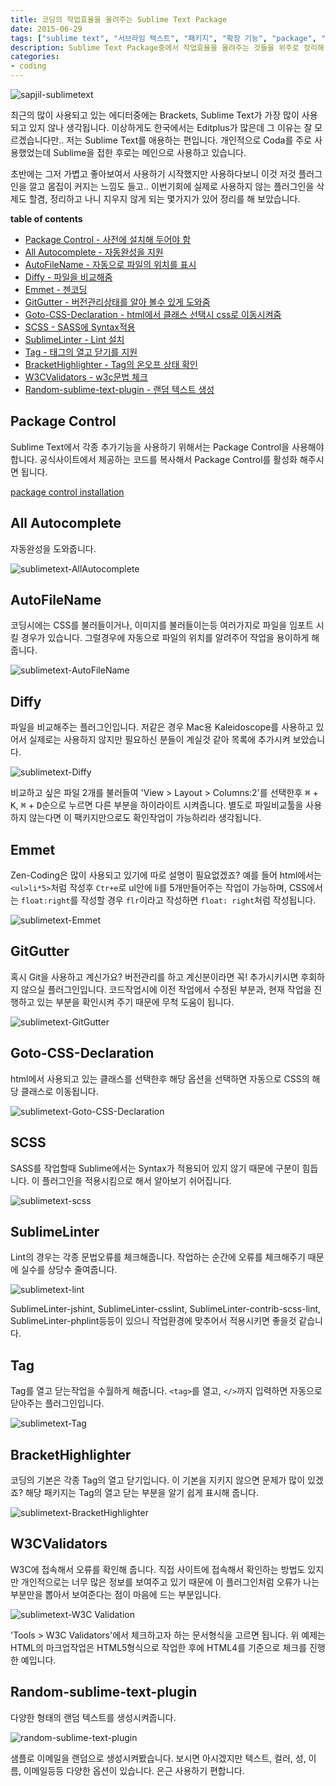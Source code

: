 ```yaml
---
title: 코딩의 작업효율을 올려주는 Sublime Text Package
date: 2015-06-29
tags: ["sublime text", "서브라임 텍스트", "패키지", "확장 기능", "package", "random text", "plugin", "플러그인", "sapjil", "All Autocomplete", "AutoFileName", "Diffy", "Emmet", "GitGutter", "Goto-CSS-Declaration", "SCSS", "SublimeLinter", "Tag", "BracketHighlighter", "W3CValidators"]
description: Sublime Text Package중에서 작업효율을 올려주는 것들을 위주로 정리해 보았습니다. 익숙해지면 분명 작업시간이 단축되는 것을 체감하실 수 있을겁니다.
categories:
- coding
---
```


![sapjil-sublimetext](https://c2.staticflickr.com/4/3956/19236566915_a0e2baa0a3_o.jpg)

최근의 많이 사용되고 있는 에디터중에는 Brackets, Sublime Text가 가장 많이 사용되고 있지 않나 생각됩니다. 이상하게도 한국에서는 Editplus가 많은데 그 이유는 잘 모르겠습니다만.. 저는 Sublime Text를 애용하는 편입니다. 개인적으로 Coda를 주로 사용했었는데 Sublime을 접한 후로는 메인으로 사용하고 있습니다.

초반에는 그저 가볍고 좋아보여서 사용하기 시작했지만 사용하다보니 이것 저것 플러그인을 깔고 몸집이 커지는 느낌도 들고.. 이번기회에 실제로 사용하지 않는 플러그인을 삭제도 할겸, 정리하고 나니 지우지 않게 되는 몇가지가 있어 정리를 해 보았습니다.

**table of contents**

- [Package Control - 사전에 설치해 두어야 함](#Package-Control)
- [All Autocomplete - 자동완성을 지원](#All-Autocomplete)
- [AutoFileName - 자동으로 파일의 위치를 표시](#AutoFileName)
- [Diffy - 파일을 비교해줌](#Diffy)
- [Emmet - 젠코딩](#Emmet)
- [GitGutter - 버전관리상태를 알아 볼수 있게 도와줌](#GitGutter)
- [Goto-CSS-Declaration - html에서 클래스 선택시 css로 이동시켜줌](#Goto-CSS-Declaration)
- [SCSS - SASS에 Syntax적용](#SCSS)
- [SublimeLinter - Lint 설치](#SublimeLinter)
- [Tag - 태그의 열고 닫기를 지원](#Tag)
- [BracketHighlighter - Tag의 온오프 상태 확인](#BracketHighlighter)
- [W3CValidators - w3c문법 체크](#W3CValidators)
- [Random-sublime-text-plugin - 랜덤 텍스트 생성](#Random-sublime-text-plugin)

## Package Control

Sublime Text에서 각종 추가기능을 사용하기 위해서는 Package Control을 사용해야 합니다. 공식사이트에서 제공하는 코드를 복사해서 Package Control를 활성화 해주시면 됩니다.

[package control installation](https://packagecontrol.io/installation)

## All Autocomplete

자동완성을 도와줍니다.

![sublimetext-AllAutocomplete](https://c1.staticflickr.com/1/401/19239180481_30a4bbe8bf_o.png)

## AutoFileName

코딩시에는 CSS를 불러들이거나, 이미지를 불러들이는등 여러가지로 파일을 임포트 시킬 경우가 있습니다. 그럴경우에 자동으로 파일의 위치를 알려주어 작업을 용이하게 해줍니다.

![sublimetext-AutoFileName](https://c1.staticflickr.com/1/475/19209396496_1c486a953f_o.png)

## Diffy

파일을 비교해주는 플러그인입니다. 저같은 경우 Mac용 Kaleidoscope를 사용하고 있어서 실제로는 사용하지 않지만 필요하신 분들이 계실것 같아 목록에 추가시켜 보았습니다.

![sublimetext-Diffy](https://c1.staticflickr.com/1/415/19209333676_0af432f65d_o.png)

비교하고 싶은 파일 2개를 불러들여 'View &gt; Layout &gt; Columns:2'를 선택한후 <kbd>⌘</kbd> + <kbd>K</kbd>, <kbd>⌘</kbd> + <kbd>D</kbd>순으로 누르면 다른 부분을 하이라이트 시켜줍니다. 별도로 파일비교툴을 사용하지 않는다면 이 팩키지만으로도 확인작업이 가능하리라 생각됩니다.

## Emmet

Zen-Coding은 많이 사용되고 있기에 따로 설명이 필요없겠죠? 예를 들어 html에서는 `<ul>li*5>`처럼 작성후 `Ctr+e`로 ul안에 li를 5개만들어주는 작업이 가능하며, CSS에서는 `float:right`를 작성할 경우 `flr`이라고 작성하면 `float: right`처럼 작성됩니다.

![sublimetext-Emmet](https://c1.staticflickr.com/1/425/18614858753_7e48eb20ff_o.png)

## GitGutter

혹시 Git을 사용하고 계신가요? 버전관리를 하고 계신분이라면 꼭! 추가시키시면 후회하지 않으실 플러그인입니다. 코드작업시에 이전 작업에서 수정된 부분과, 현재 작업을 진행하고 있는 부분을 확인시켜 주기 때문에 무척 도움이 됩니다.

![sublimetext-GitGutter](https://c1.staticflickr.com/1/266/19047802790_77c46ddcf5_o.png)

## Goto-CSS-Declaration

html에서 사용되고 있는 클래스를 선택한후 해당 옵션을 선택하면 자동으로 CSS의 해당 클래스로 이동됩니다.

![sublimetext-Goto-CSS-Declaration](https://c2.staticflickr.com/4/3754/18612944764_4b0f08289f_o.png)

## SCSS

SASS를 작업할때 Sublime에서는 Syntax가 적용되어 있지 않기 때문에 구분이 힘듭니다. 이 플러그인을 적용시킴으로 해서 알아보기 쉬어집니다.

![sublimetext-scss](https://c1.staticflickr.com/1/518/19049273119_bb31207637_o.png)

## SublimeLinter

Lint의 경우는 각종 문법오류를 체크해줍니다. 작업하는 순간에 오류를 체크해주기 때문에 실수를 상당수 줄여줍니다.

![sublimetext-lint](https://c1.staticflickr.com/1/378/19229506942_df64fc001a_o.png)

SublimeLinter-jshint, SublimeLinter-csslint, SublimeLinter-contrib-scss-lint, SublimeLinter-phplint등등이 있으니 작업환경에 맞추어서 적용시키면 좋을것 같습니다.

## Tag

Tag를 열고 닫는작업을 수월하게 해줍니다. `<tag>`를 열고, `</>`까지 입력하면 자동으로 닫아주는 플러그인입니다.

![sublimetext-Tag](https://c1.staticflickr.com/1/527/19209332826_7ab3063b63_o.png)

## BracketHighlighter

코딩의 기본은 각종 Tag의 열고 닫기입니다. 이 기본을 지키지 않으면 문제가 많이 있겠죠? 해당 패키지는 Tag의 열고 닫는 부분을 알기 쉽게 표시해 줍니다.

![sublimetext-BracketHighlighter](https://c2.staticflickr.com/4/3674/18614858843_e382c48f7f_o.png)

## W3CValidators

W3C에 접속해서 오류를 확인해 줍니다. 직접 사이트에 접속해서 확인하는 방법도 있지만 개인적으로는 너무 많은 정보를 보여주고 있기 때문에 이 플러그인처럼 오류가 나는 부분만을 뽑아서 보여준다는 점이 마음에 드는 부분입니다.

![sublimetext-W3C Validation](https://c2.staticflickr.com/4/3791/19049273799_2d6eba12f9_o.png)

'Tools &gt; W3C Validators'에서 체크하고자 하는 문서형식을 고르면 됩니다.
위 예제는 HTML의 마크업작업은 HTML5형식으로 작업한 후에 HTML4를 기준으로 체크를 진행한 예입니다.

## Random-sublime-text-plugin

다양한 형태의 랜덤 텍스트를 생성시켜줍니다.

![random-sublime-text-plugin](https://media.giphy.com/media/3oz8xKvVpylFjnSLK0/giphy.gif)

샘플로 이메일을 랜덤으로 생성시켜봤습니다. 보시면 아시겠지만 텍스트, 컬러, 성, 이름, 이메일등등 다양한 옵션이 있습니다. 은근 사용하기 편합니다.